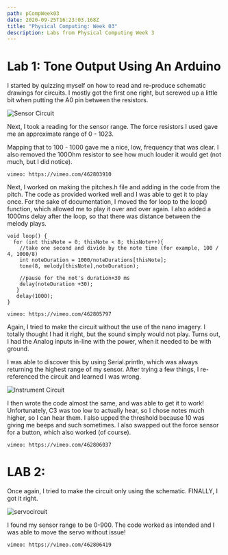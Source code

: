 ```yaml
---
path: pCompWeek03
date: 2020-09-25T16:23:03.168Z
title: "Physical Computing: Week 03"
description: Labs from Physical Computing Week 3
---
```

# Lab 1: Tone Output Using An Arduino

I started by quizzing myself on how to read and re-produce schematic drawings for circuits. I mostly got the first one right, but screwed up a little bit when putting the A0 pin between the resistors. 

![Sensor Circuit](/../assets/pComp/week3/week03SoundCircuitA.png)

Next, I took a reading for the sensor range. The force resistors I used gave me an approximate range of 0 - 1023. 

Mapping that to 100 - 1000 gave me a nice, low, frequency that was clear. I also removed the 100Ohm resistor to see how much louder it would get (not much, but I did notice). 

`vimeo: https://vimeo.com/462803910`

Next, I worked on making the pitches.h file and adding in the code from the pitch. The code as provided worked well and I was able to get it to play once. For the sake of documentation, I moved the for loop to the loop() function, which allowed me to play it over and over again. I also added a 1000ms delay after the loop, so that there was distance between the melody plays.

```
void loop() {
  for (int thisNote = 0; thisNote < 8; thisNote++){
    //take one second and divide by the note time (for example, 100 / 4, 1000/8)
    int noteDuration = 1000/noteDurations[thisNote];
    tone(8, melody[thisNote],noteDuration);

    //pause for the not's duration+30 ms
    delay(noteDuration +30);
   }
   delay(1000);
}
```

`vimeo: https://vimeo.com/462805797`

Again, I tried to make the circuit without the use of the nano imagery. I totally thought I had it right, but the sound simply would not play. Turns out, I had the Analog inputs in-line with the power, when it needed to be with ground.

I was able to discover this by using Serial.println, which was always returning the highest range of my sensor. After trying a few things, I re-referenced the circuit and learned I was wrong. 

![Instrument Circuit](/../assets/pComp/week3/instrument.png)

I then wrote the code almost the same, and was able to get it to work! Unfortunately, C3 was too low to actually hear, so I chose notes much higher, so I can hear them. I also upped the threshold because 10 was giving me beeps and such sometimes. I also swapped out the force sensor for a button, which also worked (of course).

`vimeo: https://vimeo.com/462806037`

# LAB 2: 

Once again, I tried to make the circuit only using the schematic. FINALLY, I got it right.

![servocircuit](/../assets/pComp/week3/instrument.png)

I found my sensor range to be 0-900. The code worked as intended and I was able to move the servo without issue!

`vimeo: https://vimeo.com/462806419`